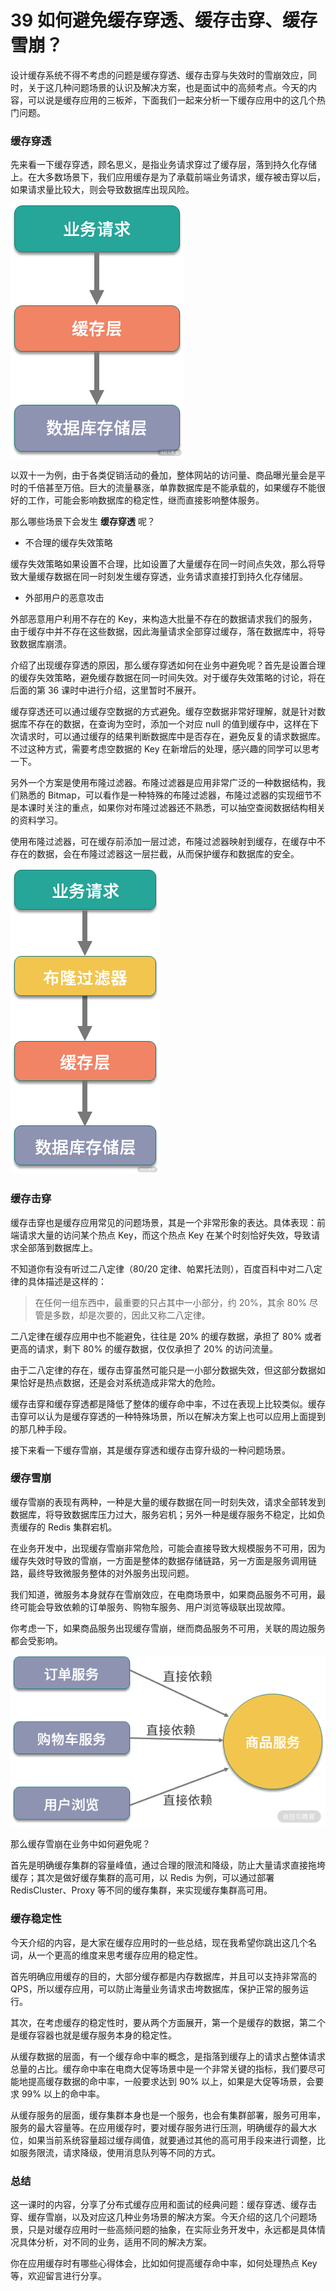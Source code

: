 39 如何避免缓存穿透、缓存击穿、缓存雪崩？
======================

设计缓存系统不得不考虑的问题是缓存穿透、缓存击穿与失效时的雪崩效应，同时，关于这几种问题场景的认识及解决方案，也是面试中的高频考点。今天的内容，可以说是缓存应用的三板斧，下面我们一起来分析一下缓存应用中的这几个热门问题。

### 缓存穿透

先来看一下缓存穿透，顾名思义，是指业务请求穿过了缓存层，落到持久化存储上。在大多数场景下，我们应用缓存是为了承载前端业务请求，缓存被击穿以后，如果请求量比较大，则会导致数据库出现风险。

![2.png](assets/Ciqc1F8ihZ-Aff7hAAAp1R6rHNs300.png)

以双十一为例，由于各类促销活动的叠加，整体网站的访问量、商品曝光量会是平时的千倍甚至万倍。巨大的流量暴涨，单靠数据库是不能承载的，如果缓存不能很好的工作，可能会影响数据库的稳定性，继而直接影响整体服务。

那么哪些场景下会发生 **缓存穿透** 呢？

* 不合理的缓存失效策略

缓存失效策略如果设置不合理，比如设置了大量缓存在同一时间点失效，那么将导致大量缓存数据在同一时刻发生缓存穿透，业务请求直接打到持久化存储层。

* 外部用户的恶意攻击

外部恶意用户利用不存在的 Key，来构造大批量不存在的数据请求我们的服务，由于缓存中并不存在这些数据，因此海量请求全部穿过缓存，落在数据库中，将导致数据库崩溃。

介绍了出现缓存穿透的原因，那么缓存穿透如何在业务中避免呢？首先是设置合理的缓存失效策略，避免缓存数据在同一时间失效。对于缓存失效策略的讨论，将在后面的第 36 课时中进行介绍，这里暂时不展开。

缓存穿透还可以通过缓存空数据的方式避免。缓存空数据非常好理解，就是针对数据库不存在的数据，在查询为空时，添加一个对应 null 的值到缓存中，这样在下次请求时，可以通过缓存的结果判断数据库中是否存在，避免反复的请求数据库。不过这种方式，需要考虑空数据的 Key 在新增后的处理，感兴趣的同学可以思考一下。

另外一个方案是使用布隆过滤器。布隆过滤器是应用非常广泛的一种数据结构，我们熟悉的 Bitmap，可以看作是一种特殊的布隆过滤器，布隆过滤器的实现细节不是本课时关注的重点，如果你对布隆过滤器还不熟悉，可以抽空查阅数据结构相关的资料学习。

使用布隆过滤器，可在缓存前添加一层过滤，布隆过滤器映射到缓存，在缓存中不存在的数据，会在布隆过滤器这一层拦截，从而保护缓存和数据库的安全。

![3.png](assets/CgqCHl8ihaqARq0qAAAyh2IYhog754.png)

### 缓存击穿

缓存击穿也是缓存应用常见的问题场景，其是一个非常形象的表达。具体表现：前端请求大量的访问某个热点 Key，而这个热点 Key 在某个时刻恰好失效，导致请求全部落到数据库上。

不知道你有没有听过二八定律（80/20 定律、帕累托法则），百度百科中对二八定律的具体描述是这样的：

> 在任何一组东西中，最重要的只占其中一小部分，约 20%，其余 80% 尽管是多数，却是次要的，因此又称二八定律。

二八定律在缓存应用中也不能避免，往往是 20% 的缓存数据，承担了 80% 或者更高的请求，剩下 80% 的缓存数据，仅仅承担了 20% 的访问流量。

由于二八定律的存在，缓存击穿虽然可能只是一小部分数据失效，但这部分数据如果恰好是热点数据，还是会对系统造成非常大的危险。

缓存击穿和缓存穿透都是降低了整体的缓存命中率，不过在表现上比较类似。缓存击穿可以认为是缓存穿透的一种特殊场景，所以在解决方案上也可以应用上面提到的那几种手段。

接下来看一下缓存雪崩，其是缓存穿透和缓存击穿升级的一种问题场景。

### 缓存雪崩

缓存雪崩的表现有两种，一种是大量的缓存数据在同一时刻失效，请求全部转发到数据库，将导致数据库压力过大，服务宕机；另外一种是缓存服务不稳定，比如负责缓存的 Redis 集群宕机。

在业务开发中，出现缓存雪崩非常危险，可能会直接导致大规模服务不可用，因为缓存失效时导致的雪崩，一方面是整体的数据存储链路，另一方面是服务调用链路，最终导致微服务整体的对外服务出现问题。

我们知道，微服务本身就存在雪崩效应，在电商场景中，如果商品服务不可用，最终可能会导致依赖的订单服务、购物车服务、用户浏览等级联出现故障。

你考虑一下，如果商品服务出现缓存雪崩，继而商品服务不可用，关联的周边服务都会受影响。

![4.png](assets/Ciqc1F8ihbyAf1UxAABgpe_3O54337.png)

那么缓存雪崩在业务中如何避免呢？

首先是明确缓存集群的容量峰值，通过合理的限流和降级，防止大量请求直接拖垮缓存；其次是做好缓存集群的高可用，以 Redis 为例，可以通过部署 RedisCluster、Proxy 等不同的缓存集群，来实现缓存集群高可用。

### 缓存稳定性

今天介绍的内容，是大家在缓存应用时的一些总结，现在我希望你跳出这几个名词，从一个更高的维度来思考缓存应用的稳定性。

首先明确应用缓存的目的，大部分缓存都是内存数据库，并且可以支持非常高的 QPS，所以缓存应用，可以防止海量业务请求击垮数据库，保护正常的服务运行。

其次，在考虑缓存的稳定性时，要从两个方面展开，第一个是缓存的数据，第二个是缓存容器也就是缓存服务本身的稳定性。

从缓存数据的层面，有一个缓存命中率的概念，是指落到缓存上的请求占整体请求总量的占比。缓存命中率在电商大促等场景中是一个非常关键的指标，我们要尽可能地提高缓存数据的命中率，一般要求达到 90% 以上，如果是大促等场景，会要求 99% 以上的命中率。

从缓存服务的层面，缓存集群本身也是一个服务，也会有集群部署，服务可用率，服务的最大容量等。在应用缓存时，要对缓存服务进行压测，明确缓存的最大水位，如果当前系统容量超过缓存阈值，就要通过其他的高可用手段来进行调整，比如服务限流，请求降级，使用消息队列等不同的方式。

### 总结

这一课时的内容，分享了分布式缓存应用和面试的经典问题：缓存穿透、缓存击穿、缓存雪崩，以及对应这几种业务场景的解决方案。今天介绍的这几个问题场景，只是对缓存应用时一些高频问题的抽象，在实际业务开发中，永远都是具体情况具体分析，对不同的业务，适用不同的解决方案。

你在应用缓存时有哪些心得体会，比如如何提高缓存命中率，如何处理热点 Key 等，欢迎留言进行分享。
